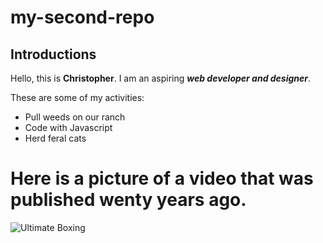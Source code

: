 # my-second-repo
 
## Introductions

Hello, this is **Christopher**.  I am an aspiring _**web developer and designer**_.

These are some of my activities:
* Pull weeds on our ranch
* Code with Javascript
* Herd feral cats

# Here is a picture of a video that was published wenty years ago.
  ![Ultimate Boxing](https://th.bing.com/th/id/OIP.bzKPRvSjCzsar5H3f4rqmgHaGr?rs=1&pid=ImgDetMain)
